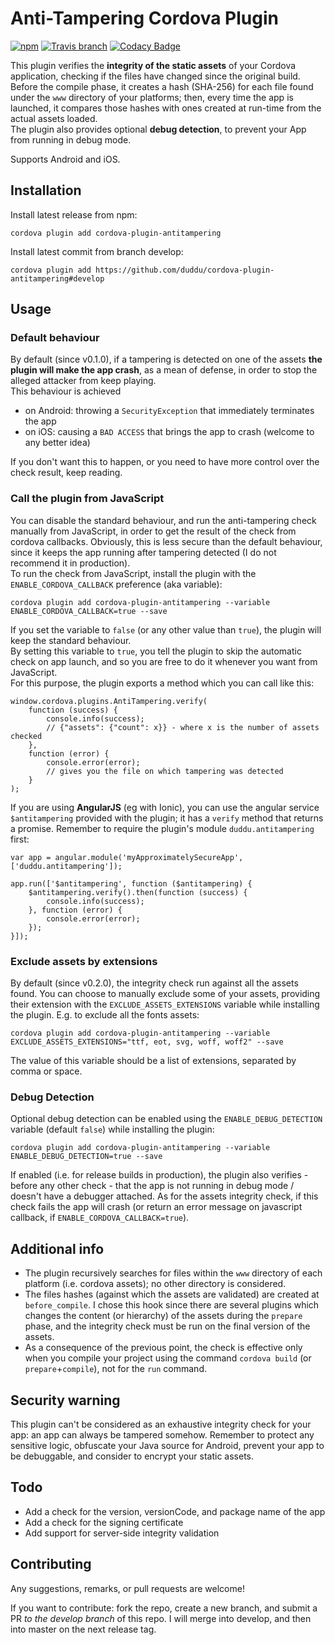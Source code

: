 Anti-Tampering Cordova Plugin
=============================

[![npm](https://img.shields.io/npm/v/cordova-plugin-antitampering.svg)](https://www.npmjs.com/package/cordova-plugin-antitampering)
[![Travis branch](https://img.shields.io/travis/duddu/cordova-plugin-antitampering/master.svg)](https://travis-ci.org/duddu/cordova-plugin-antitampering)
[![Codacy Badge](https://api.codacy.com/project/badge/Grade/596be7addc734ba9979e66713d237052)](https://www.codacy.com/app/duddu/cordova-plugin-antitampering?utm_source=github.com&amp;utm_medium=referral&amp;utm_content=duddu/cordova-plugin-antitampering&amp;utm_campaign=Badge_Grade)

This plugin verifies the **integrity of the static assets** of your Cordova application, checking if the files have changed since the original build.  
Before the compile phase, it creates a hash (SHA-256) for each file found under the `www` directory of your platforms; then, every time the app is launched, it compares those hashes with ones created at run-time from the actual assets loaded.  
The plugin also provides optional **debug detection**, to prevent your App from running in debug mode.  

Supports Android and iOS.

## Installation

Install latest release from npm:

    cordova plugin add cordova-plugin-antitampering

Install latest commit from branch develop:

    cordova plugin add https://github.com/duddu/cordova-plugin-antitampering#develop

## Usage

### Default behaviour

By default (since v0.1.0), if a tampering is detected on one of the assets **the plugin will make the app crash**, as a mean of defense, in order to stop the alleged attacker from keep playing.  
This behaviour is achieved
- on Android: throwing a `SecurityException` that immediately terminates the app
- on iOS: causing a `BAD ACCESS` that brings the app to crash (welcome to any better idea)

If you don't want this to happen, or you need to have more control over the check result, keep reading.

### Call the plugin from JavaScript

You can disable the standard behaviour, and run the anti-tampering check manually from JavaScript, in order to get the result of the check from cordova callbacks. Obviously, this is less secure than the default behaviour, since it keeps the app running after tampering detected (I do not recommend it in production).  
To run the check from JavaScript, install the plugin with the `ENABLE_CORDOVA_CALLBACK` preference (aka variable):

    cordova plugin add cordova-plugin-antitampering --variable ENABLE_CORDOVA_CALLBACK=true --save

If you set the variable to `false` (or any other value than `true`), the plugin will keep the standard behaviour.  
By setting this variable to `true`, you tell the plugin to skip the automatic check on app launch, and so you are free to do it whenever you want from JavaScript.  
For this purpose, the plugin exports a method which you can call like this:

    window.cordova.plugins.AntiTampering.verify(
        function (success) {
            console.info(success);
            // {"assets": {"count": x}} - where x is the number of assets checked
        },
        function (error) {
            console.error(error);
            // gives you the file on which tampering was detected
        }
    );

If you are using **AngularJS** (eg with Ionic), you can use the angular service `$antitampering` provided with the plugin; it has a `verify` method that returns a promise. Remember to require the plugin's module `duddu.antitampering` first:

    var app = angular.module('myApproximatelySecureApp', ['duddu.antitampering']);

    app.run(['$antitampering', function ($antitampering) {
        $antitampering.verify().then(function (success) {
            console.info(success);
        }, function (error) {
            console.error(error);
        });
    }]);

### Exclude assets by extensions

By default (since v0.2.0), the integrity check run against all the assets found. You can choose to manually exclude some of your assets, providing their extension with the `EXCLUDE_ASSETS_EXTENSIONS` variable while installing the plugin. E.g. to exclude all the fonts assets:

    cordova plugin add cordova-plugin-antitampering --variable EXCLUDE_ASSETS_EXTENSIONS="ttf, eot, svg, woff, woff2" --save

The value of this variable should be a list of extensions, separated by comma or space. 

### Debug Detection

Optional debug detection can be enabled using the `ENABLE_DEBUG_DETECTION` variable (default `false`) while installing the plugin:

    cordova plugin add cordova-plugin-antitampering --variable ENABLE_DEBUG_DETECTION=true --save

If enabled (i.e. for release builds in production), the plugin also verifies - before any other check - that the app is not running in debug mode / doesn't have a debugger attached. As for the assets integrity check, if this check fails the app will crash (or return an error message on javascript callback, if `ENABLE_CORDOVA_CALLBACK=true`). 

## Additional info

- The plugin recursively searches for files within the `www` directory of each platform (i.e. cordova assets); no other directory is considered.
- The files hashes (against which the assets are validated) are created at `before_compile`. I chose this hook since there are several plugins which changes the content (or hierarchy) of the assets during the `prepare` phase, and the integrity check must be run on the final version of the assets.
- As a consequence of the previous point, the check is effective only when you compile your project using the command `cordova build` (or `prepare`+`compile`), not for the `run` command.

## Security warning

This plugin can't be considered as an exhaustive integrity check for your app: an app can always be tampered somehow. Remember to protect any sensitive logic, obfuscate your Java source for Android, prevent your app to be debuggable, and consider to encrypt your static assets.

## Todo

- Add a check for the version, versionCode, and package name of the app
- Add a check for the signing certificate
- Add support for server-side integrity validation

## Contributing

Any suggestions, remarks, or pull requests are welcome!

If you want to contribute: fork the repo, create a new branch, and submit a PR *to the develop branch* of this repo. I will merge into develop, and then into master on the next release tag.